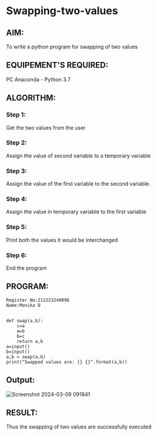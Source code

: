# Swapping-two-values
## AIM:
To write a python program for swapping of two values
## EQUIPEMENT'S REQUIRED: 
PC
Anaconda - Python 3.7
## ALGORITHM: 
### Step 1:
Get the two values from the user
### Step 2: 
Assign the value of second variable to a temporary variable 
### Step 3: 
Assign the value of the first variable to the second variable.
### Step 4:  
Assign the value in temporary variable to the first variable
### Step 5: 
Print both the values it would be interchanged
### Step 6: 
End the program
## PROGRAM:
~~~
Register No:212223240096
Name:Monika D


def swap(a,b):
    c=a
    a=b
    b=c
    return a,b
a=input()
b=input()
a,b = swap(a,b)
print("Swapped values are: {} {}".format(a,b))
~~~

## Output:
![Screenshot 2024-03-09 091841](https://github.com/dhanamoni/Swapping-two-values/assets/151629757/b8148386-5bbd-4dfd-a758-b15134251961)


## RESULT:
Thus the swapping of two values are successfully executed



